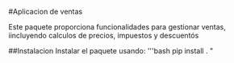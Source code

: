 #Aplicacion de ventas

Este paquete proporciona funcionalidades para gestionar ventas, iincluyendo calculos de precios, impuestos y descuentós

##Instalacion
Instalar el paquete usando:
'''bash
pip install .
"